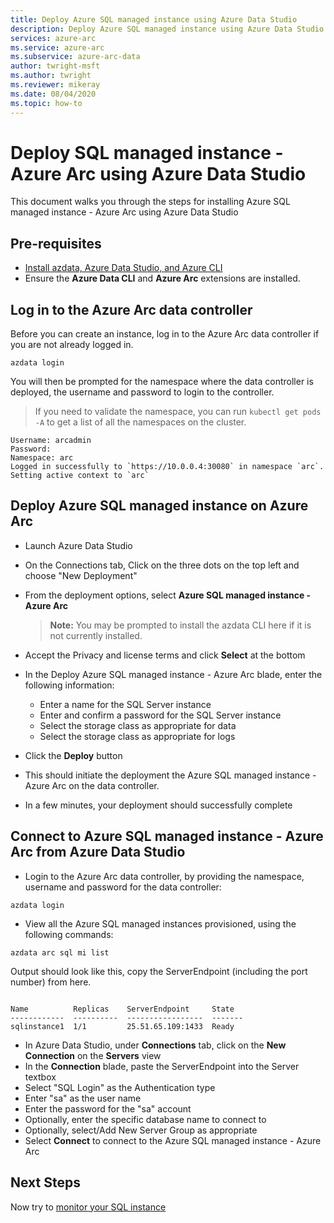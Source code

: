 ```yaml
---
title: Deploy Azure SQL managed instance using Azure Data Studio
description: Deploy Azure SQL managed instance using Azure Data Studio
services: azure-arc
ms.service: azure-arc
ms.subservice: azure-arc-data
author: twright-msft
ms.author: twright
ms.reviewer: mikeray
ms.date: 08/04/2020
ms.topic: how-to
---
```


# Deploy SQL managed instance - Azure Arc using Azure Data Studio

This document walks you through the steps for installing Azure SQL managed instance - Azure Arc using Azure Data Studio

## Pre-requisites

- [Install azdata, Azure Data Studio, and Azure CLI](/scenarios/install-client-tools.md)
- Ensure the **Azure Data CLI** and **Azure Arc** extensions are installed.

## Log in to the Azure Arc data controller

Before you can create an instance, log in to the Azure Arc data controller if you are not already logged in.

```console
azdata login
```

You will then be prompted for the namespace where the data controller is deployed, the username and password to login to the controller.  

> If you need to validate the namespace, you can run ```kubectl get pods -A``` to get a list of all the namespaces on the cluster.

```console
Username: arcadmin
Password:
Namespace: arc
Logged in successfully to `https://10.0.0.4:30080` in namespace `arc`. Setting active context to `arc`
```

## Deploy Azure SQL managed instance on Azure Arc

- Launch Azure Data Studio
- On the Connections tab, Click on the three dots on the top left and choose "New Deployment"
- From the deployment options, select **Azure SQL managed instance - Azure Arc** 
  > **Note:** You may be prompted to install the azdata CLI here if it is not currently installed.
- Accept the Privacy and license terms and click **Select** at the bottom



- In the Deploy Azure SQL managed instance - Azure Arc blade, enter the following information:
  - Enter a name for the SQL Server instance
  - Enter and confirm a password for the SQL Server instance
  - Select the storage class as appropriate for data
  - Select the storage class as appropriate for logs

- Click the **Deploy** button

- This should initiate the deployment the Azure SQL managed instance - Azure Arc on the data controller.

- In a few minutes, your deployment should successfully complete

## Connect to Azure SQL managed instance - Azure Arc from Azure Data Studio

- Login to the Azure Arc data controller, by providing the namespace, username and password for the data controller: 
```console
azdata login
```

- View all the Azure SQL managed instances provisioned, using the following commands:

```console
azdata arc sql mi list
```

Output should look like this, copy the ServerEndpoint (including the port number) from here.

```console

Name          Replicas    ServerEndpoint     State
------------  ----------  -----------------  -------
sqlinstance1  1/1         25.51.65.109:1433  Ready
```

- In Azure Data Studio, under **Connections** tab, click on the **New Connection** on the **Servers** view
- In the **Connection** blade, paste the ServerEndpoint into the Server textbox
- Select "SQL Login" as the Authentication type
- Enter "sa" as the user name
- Enter the password for the "sa" account
- Optionally, enter the specific database name to connect to
- Optionally, select/Add New Server Group as appropriate
- Select **Connect** to connect to the Azure SQL managed instance - Azure Arc




## Next Steps

Now try to [monitor your SQL instance](monitor-grafana-kibana.md)
